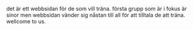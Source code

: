 ﻿det är ett webbsidan för de som vill träna. första grupp som är i fokus är sinor men webbsidan vänder sig nåstan till
all för att tilltala de att träna. wellcome to us.